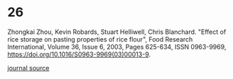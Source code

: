 # 26
 Zhongkai Zhou, Kevin Robards, Stuart Helliwell, Chris Blanchard.
"Effect of rice storage on pasting properties of rice flour", Food Research International, Volume 36, Issue 6, 2003, Pages 625-634, ISSN 0963-9969, https://doi.org/10.1016/S0963-9969(03)00013-9.

[journal source](https://www.sciencedirect.com/science/article/pii/S0963996903000139)
